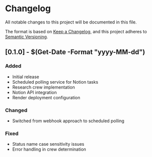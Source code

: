 # Changelog

All notable changes to this project will be documented in this file.

The format is based on [Keep a Changelog](https://keepachangelog.com/en/1.0.0/),
and this project adheres to [Semantic Versioning](https://semver.org/spec/v2.0.0.html).

## [0.1.0] - $(Get-Date -Format "yyyy-MM-dd")

### Added
- Initial release
- Scheduled polling service for Notion tasks
- Research crew implementation
- Notion API integration
- Render deployment configuration

### Changed
- Switched from webhook approach to scheduled polling

### Fixed
- Status name case sensitivity issues
- Error handling in crew determination
